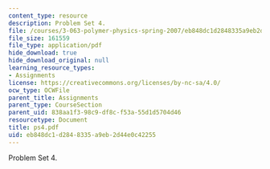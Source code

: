 ```yaml
---
content_type: resource
description: Problem Set 4.
file: /courses/3-063-polymer-physics-spring-2007/eb848dc1d2848335a9eb2d44e0c42255_ps4.pdf
file_size: 161559
file_type: application/pdf
hide_download: true
hide_download_original: null
learning_resource_types:
- Assignments
license: https://creativecommons.org/licenses/by-nc-sa/4.0/
ocw_type: OCWFile
parent_title: Assignments
parent_type: CourseSection
parent_uid: 838aa1f3-98c9-df8c-f53a-55d1d5704d46
resourcetype: Document
title: ps4.pdf
uid: eb848dc1-d284-8335-a9eb-2d44e0c42255
---
```

Problem Set 4.